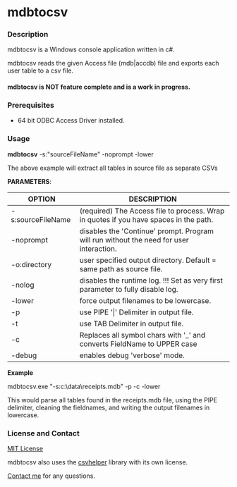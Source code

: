 # mdbtocsv

### Description

mdbtocsv is a Windows console application written in c#.

mdbtocsv reads the given Access file (mdb|accdb) file and exports each user table to a csv file.

#### mdbtocsv is NOT feature complete and is a work in progress.

### Prerequisites 
- 64 bit ODBC Access Driver installed.

### Usage

**mdbtocsv** -s:"sourceFileName" -noprompt -lower

The above example will extract all tables in source file as separate CSVs

**PARAMETERS**:

|OPTION|DESCRIPTION|
|----- | ----- |
|-s:sourceFileName | (required) The Access file to process. Wrap in quotes if you have spaces in the path.|
|-noprompt | disables the 'Continue' prompt. Program will run without the need for user interaction.|
|-o:directory | user specified output directory. Default = same path as source file.|
|-nolog | disables the runtime log. !!! Set as very first parameter to fully disable log.|
|-lower | force output filenames to be lowercase.|
|-p | use PIPE '\|' Delimiter in output file.|
|-t | use TAB Delimiter in output file.|
|-c | Replaces all symbol chars with '_' and converts FieldName to UPPER case|
|-debug | enables debug 'verbose' mode.|


**Example**

mdbtocsv.exe "-s:c:\data\receipts.mdb" -p -c -lower

This would parse all tables found in the receipts.mdb file, using the PIPE delimiter, cleaning the fieldnames, and writing the output filenames in lowercase.


### License and Contact
[MIT License](https://mit-license.org/)

mdbtocsv also uses the [csvhelper](https://joshclose.github.io/csvhelper/) library with its own license.

[Contact me](mailto:geoff@bentonvillebase.com) for any questions.

